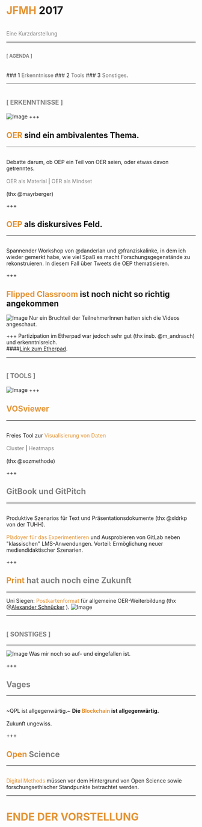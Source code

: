 # <span style="color: #e49436">JFMH</span> 2017
<br>
<span style="color:gray">Eine Kurzdarstellung</span>

---

## <span style="color:gray; font-size:0.6em;">[ AGENDA ]</span>

<br>
### 1 <span style="color: #666666">Erkenntnisse</span>
### <span class="fragment" data-fragment-index="1">2 <span style="color: #666666">Tools</span>
### <span class="fragment" data-fragment-index="2">3 <span style="color: #666666">Sonstiges</span>.</li>

---
# <span style="color:gray; font-size:0.6em;">[ ERKENNTNISSE ]</span>
![Image](./paper.jpg)
+++
## <span style="color: #e49436">OER</span> sind ein ambivalentes Thema.
***
<br>
Debatte darum, ob OEP ein Teil von OER seien, oder etwas davon getrenntes.<br><br>
<span style="font-size:1em; color:gray">OER als Material</span> |
<span style="font-size:1em; color:gray">OER als Mindset</span><br><br>
(thx @mayrberger)

+++
## <span style="color: #e49436">OEP</span> als diskursives Feld.
***
<br>
Spannender Workshop von @danderlan und @franziskalinke, in dem ich wieder gemerkt habe, wie viel Spaß es macht Forschungsgegenstände zu rekonstruieren. In diesem Fall über Tweets die OEP thematisieren.

+++
## <span style="color: #e49436">Flipped Classroom</span> ist noch nicht so richtig angekommen
![Image](./JFMH17.jpg)
Nur ein Bruchteil der TeilnehmerInnen hatten sich die Videos angeschaut.

+++
Partizipation im Etherpad war jedoch sehr gut (thx insb. @m_andrasch) und erkenntnisreich.<br>
####[Link zum Etherpad](https://pad.hs-wismar.de/p/jfmh17).

---
# <span style="color:gray;  font-size:0.6em;">[ TOOLS ]</span>
![Image](./brushes.jpg)
+++
## <span style="color: #e49436">VOSviewer</span>
***
<br>
Freies Tool zur <span style="color: #e49436">Visualisierung von Daten</span><br><br>
<span style="font-size:1em; color:gray">Cluster</span> |
<span style="font-size:1em; color:gray">Heatmaps</span><br><br>
(thx @sozmethode)

+++
## <span style="color:gray;">GitBook und GitPitch</span>
***
<br>
Produktive Szenarios für Text und Präsentationsdokumente (thx @xldrkp von der TUHH).<br><br>
<span style="color: #e49436">Plädoyer für das Experimentieren</span> und Ausprobieren von GitLab neben "klassischen" LMS-Anwendungen. Vorteil: Ermöglichung neuer mediendidaktischer Szenarien.

+++
## <span style="color:gray;"><span style="color: #e49436">Print</span> hat auch noch eine Zukunft</span>
***
Uni Siegen: <span style="color: #e49436">Postkartenformat</span> für allgemeine OER-Weiterbildung (thx @[Alexander Schnücker](http://hd.uni-siegen.de/oerhd/?lang=de) ).
![Image](./oerpostkarten.jpg)

---
# <span style="color:gray; font-size:0.6em;">[ SONSTIGES ]</span>
***
![Image](./chaos.jpg)
Was mir noch so auf- und eingefallen ist.

+++
## <span style="color:gray;">Vages</span>
***
<br>
~QPL ist allgegenwärtig.~ <b>Die <span style="color: #e49436">Blockchain</span> ist allgegenwärtig.</b> <br><br> Zukunft ungewiss.

+++
## <span style="color:gray;"><span style="color: #e49436">Open</span> Science</span>
***
<br>
<span style="color: #e49436">Digital Methods</span> müssen vor dem Hintergrund von Open Science sowie forschungsethischer Standpunkte betrachtet werden.

---

# <span style="color: #e49436">ENDE DER VORSTELLUNG</span>
